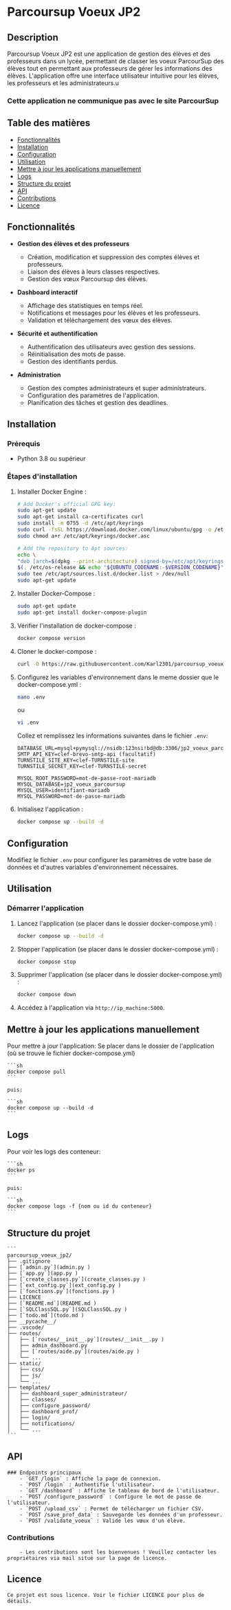 # Parcoursup Voeux JP2

## Description

Parcoursup Voeux JP2 est une application de gestion des élèves et des professeurs dans un lycée, permettant de classer les voeux ParcourSup des élèves tout en permettant aux professeurs de gérer les informations des élèves. L'application offre une interface utilisateur intuitive pour les élèves, les professeurs et les administrateurs.u

### Cette application ne communique pas avec le site ParcourSup

## Table des matières

- [Fonctionnalités](#fonctionnalités)
- [Installation](#installation)
- [Configuration](#configuration)
- [Utilisation](#utilisation)
- [Mettre à jour les applications manuellement](#Mettre-à-jour-les-applications-manuellement)
- [Logs](#logs)
- [Structure du projet](#structure-du-projet)
- [API](#api)
- [Contributions](#contributions)
- [Licence](#licence)

## Fonctionnalités

- **Gestion des élèves et des professeurs**
  - Création, modification et suppression des comptes élèves et professeurs.
  - Liaison des élèves à leurs classes respectives.
  - Gestion des vœux Parcoursup des élèves.

- **Dashboard interactif**
  - Affichage des statistiques en temps réel.
  - Notifications et messages pour les élèves et les professeurs.
  - Validation et téléchargement des vœux des élèves.

- **Sécurité et authentification**
  - Authentification des utilisateurs avec gestion des sessions.
  - Réinitialisation des mots de passe.
  - Gestion des identifiants perdus.

- **Administration**
  - Gestion des comptes administrateurs et super administrateurs.
  - Configuration des paramètres de l'application.
  - Planification des tâches et gestion des deadlines.

## Installation

### Prérequis

- Python 3.8 ou supérieur

### Étapes d'installation

1. Installer Docker Engine :
    ```sh
    # Add Docker's official GPG key:
    sudo apt-get update
    sudo apt-get install ca-certificates curl
    sudo install -m 0755 -d /etc/apt/keyrings
    sudo curl -fsSL https://download.docker.com/linux/ubuntu/gpg -o /etc/apt/keyrings/docker.asc
    sudo chmod a+r /etc/apt/keyrings/docker.asc

    # Add the repository to Apt sources:
    echo \
    "deb [arch=$(dpkg --print-architecture) signed-by=/etc/apt/keyrings/docker.asc] https://download.docker.com/linux/ubuntu \
    $(. /etc/os-release && echo "${UBUNTU_CODENAME:-$VERSION_CODENAME}") stable" | \
    sudo tee /etc/apt/sources.list.d/docker.list > /dev/null
    sudo apt-get update
    ```

2. Installer Docker-Compose :
    ```sh
    sudo apt-get update
    sudo apt-get install docker-compose-plugin
    ```

3. Vérifier l'installation de docker-compose :
    ```sh
    docker compose version
    ```

4. Cloner le docker-compose :
    ```sh
    curl -O https://raw.githubusercontent.com/Karl2301/parcoursup_voeux_jp2/refs/heads/main/docker-compose.yml
    ```

5. Configurez les variables d'environnement dans le meme dossier que le docker-compose.yml :
    ```sh
    nano .env
    ```
    ou
    ```sh
    vi .env
    ```

    Collez et remplissez les informations suivantes dans le fichier `.env`:
    ```
    DATABASE_URL=mysql+pymysql://nsidb:123nsi!bd@db:3306/jp2_voeux_parcoursup
    SMTP_API_KEY=clef-brevo-smtp-api (facultatif)
    TURNSTILE_SITE_KEY=clef-TURNSTILE-site
    TURNSTILE_SECRET_KEY=clef-TURNSTILE-secret

    MYSQL_ROOT_PASSWORD=mot-de-passe-root-mariadb
    MYSQL_DATABASE=jp2_voeux_parcoursup
    MYSQL_USER=identifiant-mariadb
    MYSQL_PASSWORD=mot-de-passe-mariadb
    ```

6. Initialisez l'application :
    ```sh
    docker compose up --build -d
    ```

## Configuration

Modifiez le fichier `.env` pour configurer les paramètres de votre base de données et d'autres variables d'environnement nécessaires.

## Utilisation

### Démarrer l'application

1. Lancez l'application (se placer dans le dossier docker-compose.yml) :
    ```sh
    docker compose up --build -d
    ```
2. Stopper l'application (se placer dans le dossier docker-compose.yml) :
    ```sh
    docker compose stop
    ```

3. Supprimer l'application (se placer dans le dossier docker-compose.yml) :
    ```sh
    docker compose down
    ```

4. Accédez à l'application via `http://ip_machine:5000`.

## Mettre à jour les applications manuellement

Pour mettre à jour l'application:
    Se placer dans le dossier de l'application (où se trouve le fichier docker-compose.yml)

    ```sh
    docker compose pull
    ```

    puis:

    ```sh
    docker compose up --build -d
    ```

## Logs

Pour voir les logs des conteneur:

    ```sh
    docker ps
    ```
    
    puis:

    ```sh
    docker compose logs -f {nom ou id du conteneur}
    ```

## Structure du projet
    ```
    parcoursup_voeux_jp2/
    ├── .gitignore
    ├── [`admin.py`](admin.py )
    ├── [`app.py`](app.py )
    ├── [`create_classes.py`](create_classes.py )
    ├── [`ext_config.py`](ext_config.py )
    ├── [`fonctions.py`](fonctions.py )
    ├── LICENCE
    ├── [`README.md`](README.md )
    ├── [`SQLClassSQL.py`](SQLClassSQL.py )
    ├── [`todo.md`](todo.md )
    ├── __pycache__/
    ├── .vscode/
    ├── routes/
    │   ├── [`routes/__init__.py`](routes/__init__.py )
    │   ├── admin_dashboard.py
    │   ├── [`routes/aide.py`](routes/aide.py )
    │   └── ...
    ├── static/
    │   ├── css/
    │   ├── js/
    │   └── ...
    ├── templates/
    │   ├── dashboard_super_administrateur/
    │   ├── classes/
    │   ├── configure_password/
    │   ├── dashboard_prof/
    │   ├── login/
    │   ├── notifications/
    │   └── ...
    ```

## API

    ### Endpoints principaux
        - `GET /login` : Affiche la page de connexion.
        - `POST /login` : Authentifie l'utilisateur.
        - `GET /dashboard` : Affiche le tableau de bord de l'utilisateur.
        - `POST /configure_password` : Configure le mot de passe de l'utilisateur.
        - `POST /upload_csv` : Permet de télécharger un fichier CSV.
        - `POST /save_prof_data` : Sauvegarde les données d'un professeur.
        - `POST /validate_voeux` : Valide les vœux d'un élève.


### Contributions
        - Les contributions sont les bienvenues ! Veuillez contacter les propriétaires via mail situé sur la page de licence.

## Licence
    Ce projet est sous licence. Voir le fichier LICENCE pour plus de détails.
